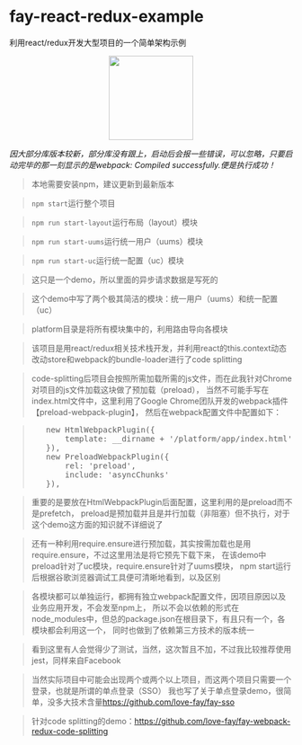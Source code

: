 # fay-react-redux-example
利用react/redux开发大型项目的一个简单架构示例

<p align="center">
  <a href="https://github.com/love-fay/fay-sso">
    <img width="150" src="https://github.com/love-fay/fay-sso/blob/master/fay-admin/src/assets/images/logo/150%3D150.png">
  </a>
</p>

_因大部分库版本较新，部分库没有跟上，启动后会报一些错误，可以忽略，只要启动完毕的那一刻显示的是webpack: Compiled successfully.便是执行成功！_

> 本地需要安装npm，建议更新到最新版本

> <code>npm start</code>运行整个项目

> <code>npm run start-layout</code>运行布局（layout）模块

> <code>npm run start-uums</code>运行统一用户（uums）模块

> <code>npm run start-uc</code>运行统一配置（uc）模块

> 这只是一个demo，所以里面的异步请求数据是写死的

> 这个demo中写了两个极其简洁的模块：统一用户（uums）和统一配置（uc）

> platform目录是将所有模块集中的，利用路由导向各模块

> 该项目是用react/redux相关技术栈开发，并利用react的this.context动态改动store和webpack的bundle-loader进行了code splitting

> code-splitting后项目会按照所需加载所需的js文件，而在此我针对Chrome对项目的js文件加载这块做了预加载（preload），
> 当然不可能手写在index.html文件中，这里利用了Google Chrome团队开发的webpack插件【preload-webpack-plugin】，
> 然后在webpack配置文件中配置如下：

> <pre>
>    new HtmlWebpackPlugin({
>        template: __dirname + '/platform/app/index.html',
>    }),
>    new PreloadWebpackPlugin({
>        rel: 'preload',
>        include: 'asyncChunks'
>    }),
> </pre>

> 重要的是要放在HtmlWebpackPlugin后面配置，这里利用的是preload而不是prefetch，
> preload是预加载并且是并行加载（非阻塞）但不执行，对于这个demo这方面的知识就不详细说了

> 还有一种利用require.ensure进行预加载，其实按需加载也是用require.ensure，不过这里用法是将它预先下载下来，
> 在该demo中preload针对了uc模块，require.ensure针对了uums模块，
> npm start运行后根据谷歌浏览器调试工具便可清晰地看到，以及区别

> 各模块都可以单独运行，都拥有独立webpack配置文件，因项目原因以及业务应用开发，不会发至npm上，
> 所以不会以依赖的形式在node_modules中，但总的package.json在根目录下，有且只有一个，各模块都会利用这一个，
> 同时也做到了依赖第三方技术的版本统一

> 看到这里有人会觉得少了测试，当然，这次暂且不加，不过我比较推荐使用jest，同样来自Facebook

> 当然实际项目中可能会出现两个或两个以上项目，而这两个项目只需要一个登录，也就是所谓的单点登录（SSO）
> 我也写了关于单点登录demo，很简单，没多大技术含量<link>https://github.com/love-fay/fay-sso</link>

> 针对code splitting的demo：<link>https://github.com/love-fay/fay-webpack-redux-code-splitting</link>

